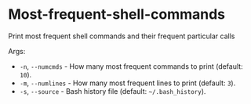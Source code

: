 # Most-frequent-shell-commands
Print most frequent shell commands and their frequent particular calls

Args:
- `-n`, `--numcmds` - How many most frequent commands to print (default: `10`).
- `-m`, `--numlines` - How many most frequent lines to print (default: `3`).
- `-s`, `--source` - Bash history file (default: `~/.bash_history`).
